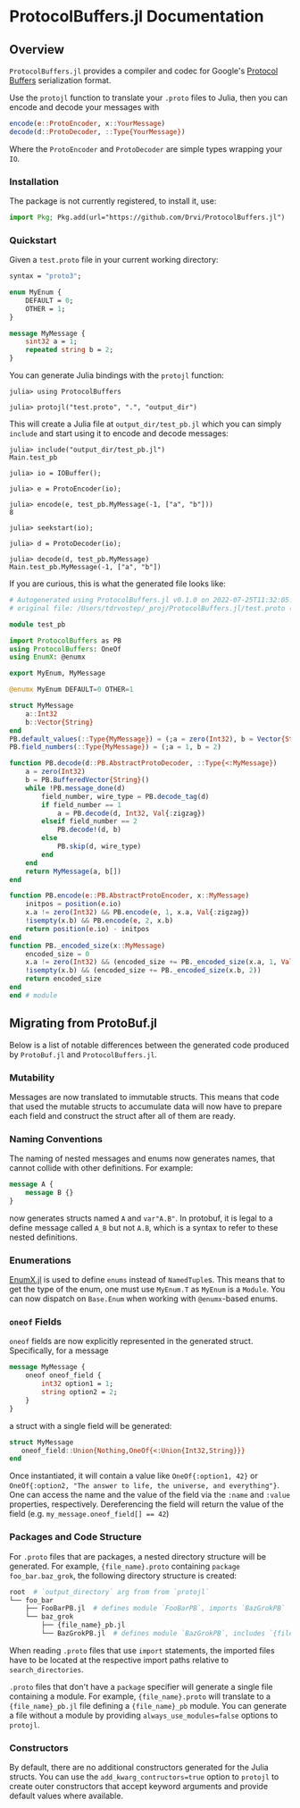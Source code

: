 # ProtocolBuffers.jl Documentation

## Overview

`ProtocolBuffers.jl` provides a compiler and codec for Google's [Protocol Buffers](https://developers.google.com/protocol-buffers) serialization format.

Use the `protojl` function to translate your `.proto` files to Julia, then you can encode and decode your messages with
```julia
encode(e::ProtoEncoder, x::YourMessage)
decode(d::ProtoDecoder, ::Type{YourMessage})
```
Where the `ProtoEncoder` and `ProtoDecoder` are simple types wrapping your `IO`.

### Installation

The package is not currently registered, to install it, use:

```julia
import Pkg; Pkg.add(url="https://github.com/Drvi/ProtocolBuffers.jl")
```

### Quickstart

Given a `test.proto` file in your current working directory:
```protobuf
syntax = "proto3";

enum MyEnum {
    DEFAULT = 0;
    OTHER = 1;
}

message MyMessage {
    sint32 a = 1;
    repeated string b = 2;
}
```
You can generate Julia bindings with the `protojl` function:
```julia-repl
julia> using ProtocolBuffers

julia> protojl("test.proto", ".", "output_dir")
```

This will create a Julia file at `output_dir/test_pb.jl` which you can simply `include` and start using it to encode and decode messages:

```julia-repl
julia> include("output_dir/test_pb.jl")
Main.test_pb

julia> io = IOBuffer();

julia> e = ProtoEncoder(io);

julia> encode(e, test_pb.MyMessage(-1, ["a", "b"]))
8

julia> seekstart(io);

julia> d = ProtoDecoder(io);

julia> decode(d, test_pb.MyMessage)
Main.test_pb.MyMessage(-1, ["a", "b"])
```

If you are curious, this is what the generated file looks like:

```julia
# Autogenerated using ProtocolBuffers.jl v0.1.0 on 2022-07-25T11:32:05.368
# original file: /Users/tdrvostep/_proj/ProtocolBuffers.jl/test.proto (proto3 syntax)

module test_pb

import ProtocolBuffers as PB
using ProtocolBuffers: OneOf
using EnumX: @enumx

export MyEnum, MyMessage

@enumx MyEnum DEFAULT=0 OTHER=1

struct MyMessage
    a::Int32
    b::Vector{String}
end
PB.default_values(::Type{MyMessage}) = (;a = zero(Int32), b = Vector{String}())
PB.field_numbers(::Type{MyMessage}) = (;a = 1, b = 2)

function PB.decode(d::PB.AbstractProtoDecoder, ::Type{<:MyMessage})
    a = zero(Int32)
    b = PB.BufferedVector{String}()
    while !PB.message_done(d)
        field_number, wire_type = PB.decode_tag(d)
        if field_number == 1
            a = PB.decode(d, Int32, Val{:zigzag})
        elseif field_number == 2
            PB.decode!(d, b)
        else
            PB.skip(d, wire_type)
        end
    end
    return MyMessage(a, b[])
end

function PB.encode(e::PB.AbstractProtoEncoder, x::MyMessage)
    initpos = position(e.io)
    x.a != zero(Int32) && PB.encode(e, 1, x.a, Val{:zigzag})
    !isempty(x.b) && PB.encode(e, 2, x.b)
    return position(e.io) - initpos
end
function PB._encoded_size(x::MyMessage)
    encoded_size = 0
    x.a != zero(Int32) && (encoded_size += PB._encoded_size(x.a, 1, Val{:zigzag}))
    !isempty(x.b) && (encoded_size += PB._encoded_size(x.b, 2))
    return encoded_size
end
end # module
```
## Migrating from ProtoBuf.jl

Below is a list of notable differences between the generated code produced by `ProtoBuf.jl` and `ProtocolBuffers.jl`.

### Mutability
Messages are now translated to immutable structs. This means that code that used the mutable structs to accumulate data will now have to prepare each field and construct the struct after all of them are ready.

### Naming Conventions
The naming of nested messages and enums now generates names, that cannot collide with other definitions. For example:
```protobuf
message A {
    message B {}
}
```
now generates structs named `A` and `var"A.B"`. In protobuf, it is legal to a define message called `A_B` but not `A.B`, which is a syntax to refer to these nested definitions.

### Enumerations
[EnumX.jl](https://github.com/fredrikekre/EnumX.jl) is used to define `enums` instead of `NamedTuple`s. This means that to get the type of the enum, one must use `MyEnum.T` as `MyEnum` is a `Module`. You can now dispatch on `Base.Enum` when working with `@enumx`-based enums.

### `oneof` Fields
`oneof` fields are now explicitly represented in the generated struct. Specifically, for a message
```protobuf
message MyMessage {
    oneof oneof_field {
        int32 option1 = 1;
        string option2 = 2;
    }
}
```
a struct with a single field will be generated:
```julia
struct MyMessage
   oneof_field::Union{Nothing,OneOf{<:Union{Int32,String}}}
end
```
Once instantiated, it will contain a value like `OneOf{:option1, 42}` or `OneOf{:option2, "The answer to life, the universe, and everything"}`. One can access the name and the value of the field via the `:name` and `:value` properties, respectively. Dereferencing the field will return the value of the field (e.g. `my_message.oneof_field[] == 42`)

### Packages and Code Structure
For `.proto` files that are packages, a nested directory structure will be generated. For example, `{file_name}.proto` containing `package foo_bar.baz_grok`, the following directory structure is created:
```bash
root  # `output_directory` arg from from `protojl`
└── foo_bar
    ├── FooBarPB.jl  # defines module `FooBarPB`, imports `BazGrokPB`
    └── baz_grok
        ├── {file_name}_pb.jl
        └── BazGrokPB.jl  # defines module `BazGrokPB`, includes `{file_name}_pb.jl`
```
When reading `.proto` files that use `import` statements, the imported files have to be located at the respective import paths relative to `search_directories`.

`.proto` files that don't have a `package` specifier will generate a single file containing a module. For example, `{file_name}.proto` will translate to a `{file_name}_pb.jl` file defining a `{file_name}_pb` module. You can generate a file without a module by providing `always_use_modules=false` options to `protojl`.

### Constructors
By default, there are no additional constructors generated for the Julia structs. You can use the `add_kwarg_contructors=true` option to `protojl` to create outer constructors that accept keyword arguments and provide default values where available.